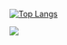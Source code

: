 [![Top Langs](https://github-readme-stats.vercel.app/api/top-langs/?username=ndornseif&layout=compact)](https://github.com/anuraghazra/github-readme-stats)

<picture>
<source
  srcset="https://github-readme-stats.vercel.app/api/top-langs/?username=ndornseif&theme=dark&layout=compact"
  media="(prefers-color-scheme: dark)"
/>
<source
  srcset="https://github-readme-stats.vercel.app/api/top-langs/?username=ndornseif&layout=compact"
  media="(prefers-color-scheme: light), (prefers-color-scheme: no-preference)"
/>
<img src="https://github-readme-stats.vercel.app/api/top-langs/?username=ndornseif&layout=compact" />
</picture>
